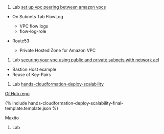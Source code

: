 1. Lab [set up vpc peering between amazon vpcs](https://cloudacademy.com/amazon-web-services/labs/set-up-vpc-peering-between-amazon-vpcs-99/)
* On Subnets Tab FlowLog
  - VPC flow logs
  - flow-log-role 

* Route53
  - Private Hosted Zone for Amazon VPC
   
1. Lab [securing your vpc using public and private subnets with network acl](https://cloudacademy.com/amazon-web-services/labs/securing-your-vpc-using-public-and-private-subnets-with-network-acl-27/)

* Bastion Host example
* Reuse of Key-Pairs

1. Lab [hands-cloudformation-deploy-scalability](https://cloudacademy.com/amazon-web-services/labs/hands-cloudformation-deploy-scalability-41/fstart/)

[GitHub repo](https://github.com/cloudacademy/dynamo-demo)

{% include hands-cloudformation-deploy-scalability-final-template.template.json %}

Maxito 

1. Lab []()